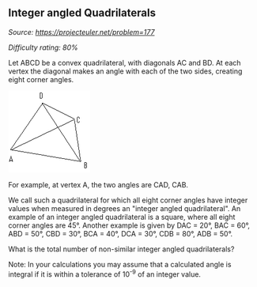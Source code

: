 Integer angled Quadrilaterals
-----------------------------

*Source: https://projecteuler.net/problem=177*


*Difficulty rating: 80%*

Let ABCD be a convex quadrilateral, with diagonals AC and BD. At each
vertex the diagonal makes an angle with each of the two sides, creating
eight corner angles.

![](img/p177_quad.gif)

For example, at vertex A, the two angles are CAD, CAB.

We call such a quadrilateral for which all eight corner angles have
integer values when measured in degrees an "integer angled
quadrilateral". An example of an integer angled quadrilateral is a
square, where all eight corner angles are 45°. Another example is given
by DAC = 20°, BAC = 60°, ABD = 50°, CBD = 30°, BCA = 40°, DCA = 30°, CDB
= 80°, ADB = 50°.

What is the total number of non-similar integer angled quadrilaterals?

Note: In your calculations you may assume that a calculated angle is
integral if it is within a tolerance of 10<sup>-9</sup> of an integer value.
